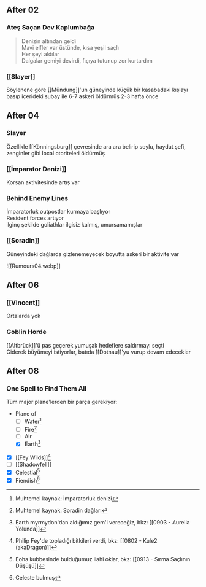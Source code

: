 ---
---  
  
  
## After 02  
  
### Ateş Saçan Dev Kaplumbağa  
> Denizin altından geldi  
> Mavi elfler var üstünde, kısa yeşil saçlı  
> Her şeyi aldılar  
> Dalgalar gemiyi devirdi, fıçıya tutunup zor kurtardım  
  
### [[Slayer]]  
Söylenene göre [[Mündung]]'un güneyinde küçük bir kasabadaki kışlayı basıp içerideki subay ile 6-7 askeri öldürmüş 2-3 hafta önce  
  
  
## After 04  
  
### Slayer  
Özellikle [[Könningsburg]] çevresinde ara ara belirip soylu, haydut şefi, zenginler gibi local otoriteleri öldürmüş  
  
### [[İmparator Denizi]]  
Korsan aktivitesinde artış var  
  
### Behind Enemy Lines  
İmparatorluk outpostlar kurmaya başlıyor  
Resident forces artıyor  
ilginç şekilde goliathlar ilgisiz kalmış, umursamamışlar  
  
### [[Soradin]]  
Güneyindeki dağlarda gizlenemeyecek boyutta askerî bir aktivite var  
  
![[Rumours04.webp]]  
  
## After 06  
### [[Vincent]]  
Ortalarda yok  
  
### Goblin Horde  
[[Altbrück]]'ü pas geçerek yumuşak hedeflere saldırmayı seçti  
Giderek büyümeyi istiyorlar, batıda [[Dotnau]]'yu vurup devam edecekler  
  
## After 08  
### One Spell to Find Them All  
Tüm major plane'lerden bir parça gerekiyor:  
  
- Plane of  
	- [ ] Water[^4]  
	- [ ] Fire[^3]  
	- [ ] Air  
	- [x] Earth[^2]  
- [x] [[Fey Wilds]][^1]  
- [ ] [[Shadowfell]]  
- [x] Celestial[^6]  
- [x] Fiendish[^5]  
  
[^1]: Philip Fey'de topladığı bitkileri verdi, bkz: [[0802 - Kule2 (akaDragon)]]  
[^2]: Earth myrmydon'dan aldığımız gem'i vereceğiz, bkz: [[0903 - Aurelia Yolunda]]  
[^3]: Muhtemel kaynak: Soradin dağları  
[^4]: Muhtemel kaynak: İmparatorluk denizi  
[^5]: Celeste bulmuş  
[^6]: Eoha kubbesinde bulduğumuz ilahi oklar, bkz: [[0913 - Sırma Saçlının Düşüşü]]
